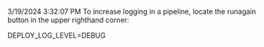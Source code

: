 3/19/2024 3:32:07 PM
To increase logging in a pipeline, locate the runagain button in the upper righthand corner:

DEPLOY_LOG_LEVEL=DEBUG